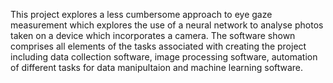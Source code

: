 This project explores a less cumbersome approach to eye gaze measurement which explores the use of a neural network to analyse photos taken on a device which incorporates a camera. The software shown comprises all elements of the tasks associated with creating the project including data collection software, image processing software, automation of different tasks for data manipultaion and machine learning software.

